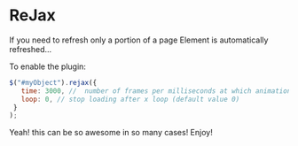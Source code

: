 ReJax
===============


If you need to refresh only a portion of a page
Element is automatically refreshed...


To enable the plugin:

 ```javascript
 $("#myObject").rejax({
    time: 3000, //  number of frames per milliseconds at which animations will run (default value 3000)
    loop: 0, // stop loading after x loop (default value 0)
  }
 );
```


Yeah! this can be so awesome in so many cases!
Enjoy!
